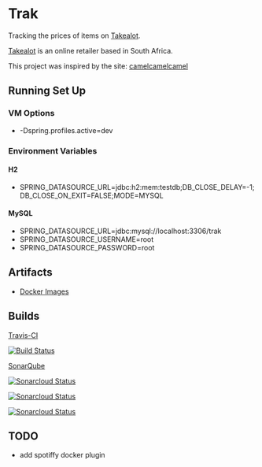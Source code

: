 # Trak

Tracking the prices of items on [Takealot](https://www.takealot.com/).

[Takealot](https://www.takealot.com/) is an online retailer based in South Africa.

This project was inspired by the site: [camelcamelcamel](https://camelcamelcamel.com/)

## Running Set Up

### VM Options

* -Dspring.profiles.active=dev

### Environment Variables

#### H2

* SPRING_DATASOURCE_URL=jdbc:h2:mem:testdb;DB_CLOSE_DELAY=-1;DB_CLOSE_ON_EXIT=FALSE;MODE=MYSQL

#### MySQL

* SPRING_DATASOURCE_URL=jdbc:mysql://localhost:3306/trak
* SPRING_DATASOURCE_USERNAME=root
* SPRING_DATASOURCE_PASSWORD=root


## Artifacts

* [Docker Images](https://hub.docker.com/u/benjaminslabbert)

## Builds

[Travis-CI](https://travis-ci.org/BenSlabbert/trak)

[![Build Status](https://travis-ci.org/BenSlabbert/trak.svg?branch=master)](https://travis-ci.org/BenSlabbert/trak)

[SonarQube](https://sonarcloud.io/dashboard?id=BenSlabbert_trak)

[![Sonarcloud Status](https://sonarcloud.io/api/project_badges/measure?project=BenSlabbert_trak&metric=alert_status)](https://sonarcloud.io/dashboard?id=BenSlabbert_trak)

[![Sonarcloud Status](https://sonarcloud.io/api/project_badges/measure?project=BenSlabbert_trak&metric=coverage)](https://sonarcloud.io/dashboard?id=BenSlabbert_trak)

[![Sonarcloud Status](https://sonarcloud.io/api/project_badges/measure?project=BenSlabbert_trak&metric=sqale_rating)](https://sonarcloud.io/api/project_badges/measure?project=BenSlabbert_trak&metric=sqale_rating)

## TODO

* add spotiffy docker plugin
